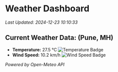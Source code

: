 
# Weather Dashboard

_Last Updated: 2024-12-23 10:10:33_

## Current Weather Data: (Pune, MH)
- **Temperature:** 27.5 °C ![Temperature Badge](https://img.shields.io/badge/Temperature-Medium%20Temp-green)
- **Wind Speed:** 10.2 km/h ![Wind Speed Badge](https://img.shields.io/badge/Wind%20Speed-Low%20Wind-blue)

*Powered by Open-Meteo API*
